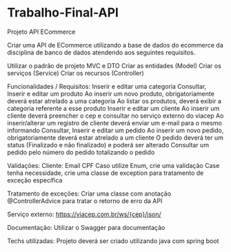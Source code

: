 # Trabalho-Final-API
Projeto API ECommerce

Criar uma API de ECommerce utilizando a base de dados do ecommerce da disciplina de banco de dados atendendo aos seguintes requisitos.

Utilizar o padrão de projeto MVC e DTO
Criar as entidades (Model)
Criar os serviços (Service)
Criar os recursos (Controller) 

Funcionalidades / Requisitos:
Inserir e editar uma categoria
Consultar, Inserir e editar um produto
Ao inserir um novo produto, obrigatoriamente  deverá estar atrelado a uma categoria
Ao listar os produtos, deverá exibir a categoria referente a esse produto
Inserir e editar um cliente
Ao inserir um cliente deverá preencher o cep e consultar no serviço externo do viacep 
Ao inserir/alterar um registro de cliente deverá enviar um e-mail para o mesmo informando 
Consultar, Inserir e editar um pedido
Ao inserir um novo pedido, obrigatoriamente deverá estar atrelado a um cliente
O pedido deverá ter um status (Finalizado e não finalizado) e poderá ser alterado 
Consultar um pedido pelo número do pedido totalizando o pedido

Validações:
Cliente: 
Email
CPF
Caso utilize Enum, crie uma validação
Case tenha necessidade, crie uma classe de exception para tratamento de exceção específica

Tratamento de exceções:
Criar uma classe com anotação @ControllerAdvice para tratar o retorno de erro da API

Serviço externo:
https://viacep.com.br/ws/{cep}/json/

Documentação:
Utilizar o Swagger para documentação

Techs utilizadas: 
Projeto deverá ser criado utilizando java com spring boot
